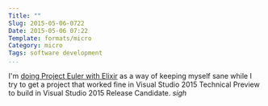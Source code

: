 ```yaml
---
Title: ""
Slug: 2015-05-06-0722
Date: 2015-05-06 07:22
Template: formats/micro
Category: micro
Tags: software development
...
```


I'm [doing Project Euler with Elixir] as a way of keeping myself sane while I
try to get a project that worked fine in Visual Studio 2015 Technical Preview to
build in Visual Studio 2015 Release Candidate. *sigh*

[doing Project Euler with Elixir]: https://github.com/chriskrycho/euler-elixir
